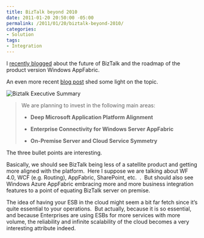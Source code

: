 ```yaml
---
title: BizTalk beyond 2010
date: 2011-01-20 20:50:00 -05:00
permalink: /2011/01/20/biztalk-beyond-2010/
categories:
- Solution
tags:
- Integration
---
```

<p>I <a href="https://vincentlauzon.wordpress.com/2010/11/04/biztalk-vnext-biztalk-azure/">recently blogged</a> about the future of BizTalk and the roadmap of the product version Windows AppFabric.</p>  <p>An even more recent <a href="http://blogs.msdn.com/b/billzack/archive/2010/12/08/biztalk-the-road-ahead.aspx">blog post</a> shed some light on the topic.</p>  <p><img title="Biztalk Executive Summary" alt="Biztalk Executive Summary" src="http://i.microsoft.com/global/biztalk/en/us/PublishingImages/BTS-Roadmap.jpg" /></p>  <blockquote>   <p>We are planning to invest in the following main areas:</p>    <ul>     <li>       <p><b>Deep Microsoft Application Platform Alignment </b></p>     </li>      <li>       <p><b>Enterprise Connectivity for Windows Server AppFabric</b></p>     </li>      <li>       <p><b>On-Premise Server and Cloud Service Symmetry</b></p>     </li>   </ul> </blockquote>  <p>The three bullet points are interesting.</p>  <p>Basically, we should see BizTalk being less of a satellite product and getting more aligned with the platform.&#160; Here I suppose we are talking about WF 4.0, WCF (e.g. Routing), AppFabric, SharePoint, etc.&#160; .&#160; But should also see Windows Azure AppFabric embracing more and more business integration features to a point of equating BizTalk server on premise.</p>  <p>The idea of having your ESB in the cloud might seem a bit far fetch since it’s quite essential to your operations.&#160; But actually, because it is so essential, and because Enterprises are using ESBs for more services with more volume, the reliability and infinite scalability of the cloud becomes a very interesting attribute indeed.</p>